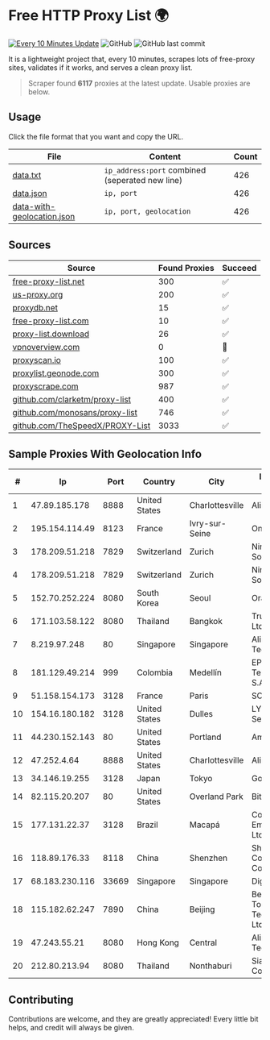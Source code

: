 
# Free HTTP Proxy List 🌍

[![Every 10 Minutes Update](https://github.com/mertguvencli/http-proxy-list/actions/workflows/main.yml/badge.svg?branch=main)](https://github.com/mertguvencli/http-proxy-list/actions/workflows/main.yml)
![GitHub](https://img.shields.io/github/license/mertguvencli/http-proxy-list)
![GitHub last commit](https://img.shields.io/github/last-commit/mertguvencli/http-proxy-list)

It is a lightweight project that, every 10 minutes, scrapes lots of free-proxy sites, validates if it works, and serves a clean proxy list.


> Scraper found **6117** proxies at the latest update. Usable proxies are below.

## Usage

Click the file format that you want and copy the URL.


|File|Content|Count|
|----|-------|-----|
|[data.txt](https://raw.githubusercontent.com/mertguvencli/http-proxy-list/main/proxy-list/data.txt)|`ip_address:port` combined (seperated new line)|426|
|[data.json](https://raw.githubusercontent.com/mertguvencli/http-proxy-list/main/proxy-list/data.json)|`ip, port`|426|
|[data-with-geolocation.json](https://raw.githubusercontent.com/mertguvencli/http-proxy-list/main/proxy-list/data-with-geolocation.json)|`ip, port, geolocation`|426|

## Sources

|Source|Found Proxies|Succeed|
|------|-------------|-------|
|[free-proxy-list.net](https://free-proxy-list.net)|300|✅|
|[us-proxy.org](https://www.us-proxy.org)|200|✅|
|[proxydb.net](http://proxydb.net)|15|✅|
|[free-proxy-list.com](https://free-proxy-list.com/?page=&port=&type%5B%5D=http&type%5B%5D=https&up_time=0&search=Search)|10|✅|
|[proxy-list.download](https://www.proxy-list.download/HTTP)|26|✅|
|[vpnoverview.com](https://vpnoverview.com/privacy/anonymous-browsing/free-proxy-servers)|0|🚫|
|[proxyscan.io](https://www.proxyscan.io)|100|✅|
|[proxylist.geonode.com](https://proxylist.geonode.com/api/proxy-list?limit=300&page=1&sort_by=lastChecked&sort_type=desc&protocols=http,https)|300|✅|
|[proxyscrape.com](https://api.proxyscrape.com/v2/?request=displayproxies&protocol=http&timeout=10000&country=all&ssl=all&anonymity=all)|987|✅|
|[github.com/clarketm/proxy-list](https://raw.githubusercontent.com/clarketm/proxy-list/master/proxy-list-raw.txt)|400|✅|
|[github.com/monosans/proxy-list](https://raw.githubusercontent.com/monosans/proxy-list/main/proxies/http.txt)|746|✅|
|[github.com/TheSpeedX/PROXY-List](https://raw.githubusercontent.com/TheSpeedX/PROXY-List/master/http.txt)|3033|✅|


## Sample Proxies With Geolocation Info

|#|Ip|Port|Country|City|Internet Service Provider|
|-|--|----|-------|----|-------------------------|
|1|47.89.185.178|8888|United States|Charlottesville|Alibaba.com LLC|
|2|195.154.114.49|8123|France|Ivry-sur-Seine|Online S.A.S.|
|3|178.209.51.218|7829|Switzerland|Zurich|Nine Internet Solutions AG|
|4|178.209.51.218|7829|Switzerland|Zurich|Nine Internet Solutions AG|
|5|152.70.252.224|8080|South Korea|Seoul|Oracle Corporation|
|6|171.103.58.122|8080|Thailand|Bangkok|True Internet Co., Ltd.|
|7|8.219.97.248|80|Singapore|Singapore|Alibaba (US) Technology Co., Ltd.|
|8|181.129.49.214|999|Colombia|Medellín|EPM Telecomunicaciones S.A. E.S.P.|
|9|51.158.154.173|3128|France|Paris|SCALEWAY|
|10|154.16.180.182|3128|United States|Dulles|LYIT Internet Services|
|11|44.230.152.143|80|United States|Portland|Amazon.com, Inc.|
|12|47.252.4.64|8888|United States|Charlottesville|Alibaba.com LLC|
|13|34.146.19.255|3128|Japan|Tokyo|Google LLC|
|14|82.115.20.207|80|United States|Overland Park|BitCommand LLC|
|15|177.131.22.37|3128|Brazil|Macapá|Compuservice Empreendimentos Ltda|
|16|118.89.176.33|8118|China|Shenzhen|Shenzhen Tencent Computer Systems Company Limited|
|17|68.183.230.116|33669|Singapore|Singapore|DigitalOcean, LLC|
|18|115.182.62.247|7890|China|Beijing|Beijing Dian-Xin-Tong Network Technologies Co., Ltd.|
|19|47.243.55.21|8080|Hong Kong|Central|Alibaba (US) Technology Co., Ltd.|
|20|212.80.213.94|8080|Thailand|Nonthaburi|Siamdata Communication Co.|



## Contributing

Contributions are welcome, and they are greatly appreciated! Every
little bit helps, and credit will always be given.

